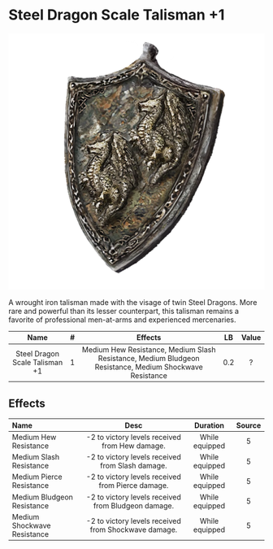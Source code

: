 # Steel Dragon Scale Talisman +1

![Copyrighted Image](SteelDragonScaleTalisman+1.png)



A wrought iron talisman made with the visage of twin Steel Dragons. More rare and powerful than its lesser counterpart, this talisman remains a favorite of professional men-at-arms and experienced mercenaries.



|              Name              | # |                                                 Effects                                                 | LB | Value |
| :----------------------------: | :-: | :-----------------------------------------------------------------------------------------------------: | :-: | :---: |
| Steel Dragon Scale Talisman +1 | 1 | Medium Hew Resistance, Medium Slash Resistance, Medium Bludgeon Resistance, Medium Shockwave Resistance | 0.2 |   ?   |

## Effects

| Name                        |                        Desc                        |    Duration    | Source |
| :-------------------------- | :--------------------------------------------------: | :------------: | :-----------: |
| Medium Hew Resistance       |    -2 to victory levels received from Hew damage.    | While equipped |       5       |
| Medium Slash Resistance     |   -2 to victory levels received from Slash damage.   | While equipped |       5       |
| Medium Pierce Resistance    |  -2 to victory levels received from Pierce damage.  | While equipped |       5       |
| Medium Bludgeon Resistance  | -2 to victory levels received from Bludgeon damage. | While equipped |       5       |
| Medium Shockwave Resistance | -2 to victory levels received from Shockwave damage. | While equipped |       5       |
